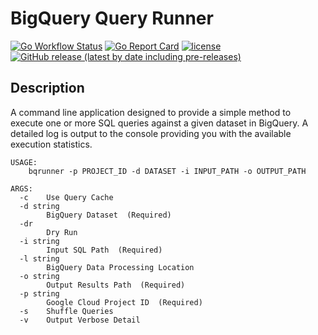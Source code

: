 # BigQuery Query Runner
[![Go Workflow Status](https://github.com/winterlabs-dev/bqrunner/workflows/Go/badge.svg)](https://github.com/winterlabs-dev/bqrunner/actions/workflows/go.yml)&nbsp;[![Go Report Card](https://goreportcard.com/badge/github.com/winterlabs-dev/bqrunner)](https://goreportcard.com/report/github.com/winterlabs-dev/bqrunner)&nbsp;[![license](https://img.shields.io/github/license/winterlabs-dev/bqrunner.svg)](https://github.com/winterlabs-dev/bqrunner/blob/main/LICENSE)&nbsp;[![GitHub release (latest by date including pre-releases)](https://img.shields.io/github/v/release/winterlabs-dev/bqrunner?include_prereleases)](https://github.com/winterlabs-dev/bqrunner/releases)


## Description
A command line application designed to provide a simple method to execute one or more SQL queries against a given dataset in BigQuery.  A detailed log is output to the console providing you with the available execution statistics.

```
USAGE:
    bqrunner -p PROJECT_ID -d DATASET -i INPUT_PATH -o OUTPUT_PATH

ARGS:
  -c	Use Query Cache
  -d string
    	BigQuery Dataset  (Required)
  -dr
    	Dry Run
  -i string
    	Input SQL Path  (Required)
  -l string
    	BigQuery Data Processing Location
  -o string
    	Output Results Path  (Required)
  -p string
    	Google Cloud Project ID  (Required)
  -s	Shuffle Queries
  -v	Output Verbose Detail
```
